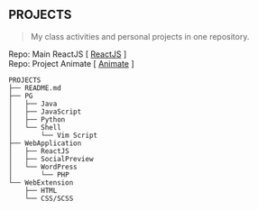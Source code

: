 ## PROJECTS  
> My class activities and personal projects in one repository.

Repo: Main ReactJS [ [ReactJS](https://github.com/s20016/ReactJS) ]  
Repo: Project Animate [ [Animate](https://github.com/s20016/Animate) ]

```
PROJECTS
├── README.md
├── PG
│   ├── Java
│   ├── JavaScript
│   ├── Python
│   └── Shell
│       └── Vim Script
├── WebApplication
│   ├── ReactJS
│   ├── SocialPreview
│   └── WordPress
│       └── PHP
└── WebExtension
    ├── HTML
    └── CSS/SCSS
```